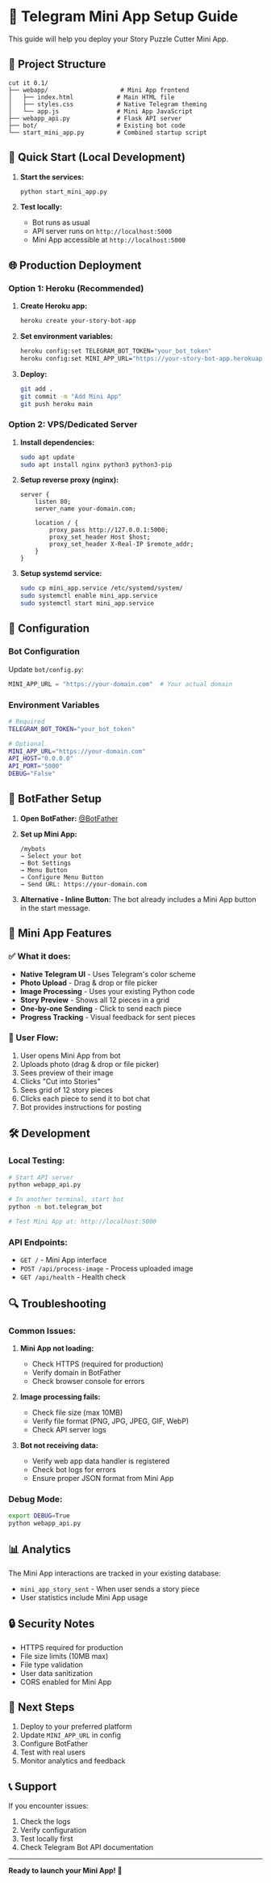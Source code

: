 # 🎨 Telegram Mini App Setup Guide

This guide will help you deploy your Story Puzzle Cutter Mini App.

## 📁 Project Structure

```
cut it 0.1/
├── webapp/                    # Mini App frontend
│   ├── index.html            # Main HTML file
│   ├── styles.css            # Native Telegram theming
│   └── app.js                # Mini App JavaScript
├── webapp_api.py             # Flask API server
├── bot/                      # Existing bot code
└── start_mini_app.py         # Combined startup script
```

## 🚀 Quick Start (Local Development)

1. **Start the services:**
   ```bash
   python start_mini_app.py
   ```

2. **Test locally:**
   - Bot runs as usual
   - API server runs on `http://localhost:5000`
   - Mini App accessible at `http://localhost:5000`

## 🌐 Production Deployment

### Option 1: Heroku (Recommended)

1. **Create Heroku app:**
   ```bash
   heroku create your-story-bot-app
   ```

2. **Set environment variables:**
   ```bash
   heroku config:set TELEGRAM_BOT_TOKEN="your_bot_token"
   heroku config:set MINI_APP_URL="https://your-story-bot-app.herokuapp.com"
   ```

3. **Deploy:**
   ```bash
   git add .
   git commit -m "Add Mini App"
   git push heroku main
   ```

### Option 2: VPS/Dedicated Server

1. **Install dependencies:**
   ```bash
   sudo apt update
   sudo apt install nginx python3 python3-pip
   ```

2. **Setup reverse proxy (nginx):**
   ```nginx
   server {
       listen 80;
       server_name your-domain.com;
       
       location / {
           proxy_pass http://127.0.0.1:5000;
           proxy_set_header Host $host;
           proxy_set_header X-Real-IP $remote_addr;
       }
   }
   ```

3. **Setup systemd service:**
   ```bash
   sudo cp mini_app.service /etc/systemd/system/
   sudo systemctl enable mini_app.service
   sudo systemctl start mini_app.service
   ```

## 🔧 Configuration

### Bot Configuration

Update `bot/config.py`:
```python
MINI_APP_URL = "https://your-domain.com"  # Your actual domain
```

### Environment Variables

```bash
# Required
TELEGRAM_BOT_TOKEN="your_bot_token"

# Optional
MINI_APP_URL="https://your-domain.com"
API_HOST="0.0.0.0"
API_PORT="5000"
DEBUG="False"
```

## 📱 BotFather Setup

1. **Open BotFather:** [@BotFather](https://t.me/botfather)

2. **Set up Mini App:**
   ```
   /mybots
   → Select your bot
   → Bot Settings
   → Menu Button
   → Configure Menu Button
   → Send URL: https://your-domain.com
   ```

3. **Alternative - Inline Button:**
   The bot already includes a Mini App button in the start message.

## 🎨 Mini App Features

### ✅ What it does:
- **Native Telegram UI** - Uses Telegram's color scheme
- **Photo Upload** - Drag & drop or file picker
- **Image Processing** - Uses your existing Python code
- **Story Preview** - Shows all 12 pieces in a grid
- **One-by-one Sending** - Click to send each piece
- **Progress Tracking** - Visual feedback for sent pieces

### 🔄 User Flow:
1. User opens Mini App from bot
2. Uploads photo (drag & drop or file picker)
3. Sees preview of their image
4. Clicks "Cut into Stories"
5. Sees grid of 12 story pieces
6. Clicks each piece to send it to bot chat
7. Bot provides instructions for posting

## 🛠️ Development

### Local Testing:
```bash
# Start API server
python webapp_api.py

# In another terminal, start bot
python -m bot.telegram_bot

# Test Mini App at: http://localhost:5000
```

### API Endpoints:
- `GET /` - Mini App interface
- `POST /api/process-image` - Process uploaded image
- `GET /api/health` - Health check

## 🔍 Troubleshooting

### Common Issues:

1. **Mini App not loading:**
   - Check HTTPS (required for production)
   - Verify domain in BotFather
   - Check browser console for errors

2. **Image processing fails:**
   - Check file size (max 10MB)
   - Verify file format (PNG, JPG, JPEG, GIF, WebP)
   - Check API server logs

3. **Bot not receiving data:**
   - Verify web app data handler is registered
   - Check bot logs for errors
   - Ensure proper JSON format from Mini App

### Debug Mode:
```bash
export DEBUG=True
python webapp_api.py
```

## 📊 Analytics

The Mini App interactions are tracked in your existing database:
- `mini_app_story_sent` - When user sends a story piece
- User statistics include Mini App usage

## 🔒 Security Notes

- HTTPS required for production
- File size limits (10MB max)
- File type validation
- User data sanitization
- CORS enabled for Mini App

## 🎯 Next Steps

1. Deploy to your preferred platform
2. Update `MINI_APP_URL` in config
3. Configure BotFather
4. Test with real users
5. Monitor analytics and feedback

## 📞 Support

If you encounter issues:
1. Check the logs
2. Verify configuration
3. Test locally first
4. Check Telegram Bot API documentation

---

**Ready to launch your Mini App! 🚀**



